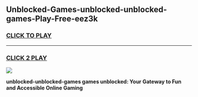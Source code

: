 
## Unblocked-Games-unblocked-unblocked-games-Play-Free-eez3k
<h3>
<a href="https://premium76.site?title=unblocked-unblocked-games&ref=24M">CLICK TO PLAY</a></h3>
<hr>

<h3>
<a href="https://premium76.site?title=unblocked-unblocked-games&ref=24M">CLICK 2 PLAY</a>
  
</h3>

<a href="https://premium76.site?title=unblocked-unblocked-games&ref=24M"><img src="https://clearcache.store/games.png"></a>


**unblocked-unblocked-games games unblocked: Your Gateway to Fun and Accessible Online Gaming**
